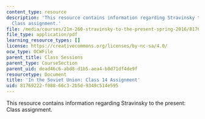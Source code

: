 ```yaml
---
content_type: resource
description: 'This resource contains information regarding Stravinsky to the present:
  Class assignment.'
file: /media/courses/21m-260-stravinsky-to-the-present-spring-2016/81769222f08866c32b5d9349c514e595_MIT21M_260S16_assn14.pdf
file_type: application/pdf
learning_resource_types: []
license: https://creativecommons.org/licenses/by-nc-sa/4.0/
ocw_type: OCWFile
parent_title: Class Sessions
parent_type: CourseSection
parent_uid: dead46c6-abd8-d1b5-aea4-b0d71df4de9f
resourcetype: Document
title: 'In the Soviet Union: Class 14 Assignment'
uid: 81769222-f088-66c3-2b5d-9349c514e595
---
```

This resource contains information regarding Stravinsky to the present: Class assignment.